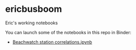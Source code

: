 # ericbusboom
Eric's working notebooks


You can launch some of the notebooks in this repo in Binder: 

- [Beachwatch station correlations.ipynb](https://mybinder.org/v2/gh/san-diego-water-quality/ericbusboom/master?filepath=Beachwatch%20station%20correlations.ipynb)

